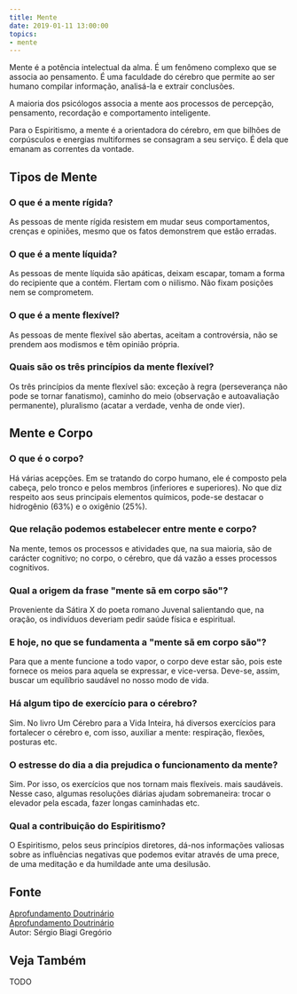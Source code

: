 ```yaml
---
title: Mente
date: 2019-01-11 13:00:00
topics: 
- mente
---
```


Mente é a potência intelectual da alma. É um fenômeno complexo que se associa
ao pensamento. É uma faculdade do cérebro que permite ao ser humano
compilar informação, analisá-la e extrair conclusões.

A maioria dos psicólogos associa a mente aos processos de percepção,
pensamento, recordação e comportamento inteligente.

Para o Espiritismo, a mente é a orientadora do cérebro, em que bilhões
de corpúsculos e energias multiformes se consagram a seu serviço. É dela
que emanam as correntes da vontade.

## Tipos de Mente

### O que é a mente rígida?
As pessoas de mente rígida resistem em mudar seus comportamentos,
crenças e opiniões, mesmo que os fatos demonstrem que estão erradas.

### O que é a mente líquida?
As pessoas de mente líquida são apáticas, deixam escapar, tomam a forma
do recipiente que a contém. Flertam com o niilismo. Não fixam posições
nem se comprometem.

### O que é a mente flexível?
As pessoas de mente flexível são abertas, aceitam a controvérsia, não se
prendem aos modismos e têm opinião própria.

### Quais são os três princípios da mente flexível?
Os três princípios da mente flexível são: exceção à regra (perseverança
não pode se tornar fanatismo), caminho do meio (observação e
autoavaliação permanente), pluralismo (acatar a verdade, venha de onde
vier).


## Mente e Corpo

### O que é o corpo?
Há várias acepções. Em se tratando do corpo humano, ele é composto pela
cabeça, pelo tronco e pelos membros (inferiores e superiores). No que
diz respeito aos seus principais elementos químicos, pode-se destacar o
hidrogênio (63%) e o oxigênio (25%).

### Que relação podemos estabelecer entre mente e corpo?
Na mente, temos os processos e atividades que, na sua maioria, são de
carácter cognitivo; no corpo, o cérebro, que dá vazão a esses processos
cognitivos.

### Qual a origem da frase "mente sã em corpo são"?
Proveniente da Sátira X do poeta romano Juvenal salientando que, na
oração, os indivíduos deveriam pedir saúde física e espiritual.

### E hoje, no que se fundamenta a "mente sã em corpo são"?
Para que a mente funcione a todo vapor, o corpo deve estar são, pois
este fornece os meios para aquela se expressar, e vice-versa. Deve-se,
assim, buscar um equilíbrio saudável no nosso modo de vida.

### Há algum tipo de exercício para o cérebro?
Sim. No livro Um Cérebro para a Vida Inteira, há diversos exercícios
para fortalecer o cérebro e, com isso, auxiliar a mente: respiração,
flexões, posturas etc.

### O estresse do dia a dia prejudica o funcionamento da mente?
Sim. Por isso, os exercícios que nos tornam mais flexíveis. mais
saudáveis. Nesse caso, algumas resoluções diárias ajudam sobremaneira:
trocar o elevador pela escada, fazer longas caminhadas etc.

### Qual a contribuição do Espiritismo?
O Espiritismo, pelos seus princípios diretores, dá-nos informações
valiosas sobre as influências negativas que podemos evitar através de
uma prece, de uma meditação e da humildade ante uma desilusão.

## Fonte
[Aprofundamento Doutrinário](https://sites.google.com/view/aprofundamentodoutrinario/mente-sã-em-corpo-são)  
[Aprofundamento Doutrinário](https://sites.google.com/view/aprofundamentodoutrinario/doença-mental)  
Autor: Sérgio Biagi Gregório

## Veja Também
TODO

